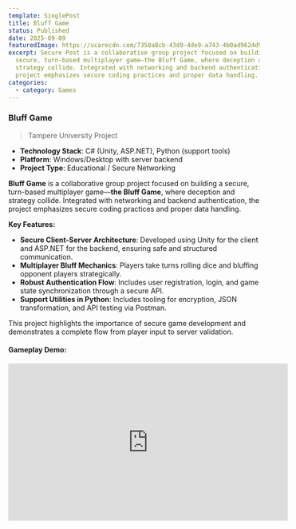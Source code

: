 ```yaml
---
template: SinglePost
title: Bluff Game
status: Published
date: 2025-09-09
featuredImage: https://ucarecdn.com/7350a8cb-43d9-4de9-a743-4b0ad9624d90/
excerpt: Secure Post is a collaborative group project focused on building a
  secure, turn-based multiplayer game—the Bluff Game, where deception and
  strategy collide. Integrated with networking and backend authentication, the
  project emphasizes secure coding practices and proper data handling.
categories:
  - category: Games
---
```

### Bluff Game

> Tampere University Project


* **Technology Stack**: C# (Unity, ASP.NET), Python (support tools)
* **Platform**: Windows/Desktop with server backend
* **Project Type**: Educational / Secure Networking

**Bluff Game** is a collaborative group project focused on building a secure, turn-based multiplayer game—**the Bluff Game**, where deception and strategy collide. Integrated with networking and backend authentication, the project emphasizes secure coding practices and proper data handling.

**Key Features:**

* **Secure Client-Server Architecture**: Developed using Unity for the client and ASP.NET for the backend, ensuring safe and structured communication.
* **Multiplayer Bluff Mechanics**: Players take turns rolling dice and bluffing opponent players strategically.
* **Robust Authentication Flow**: Includes user registration, login, and game state synchronization through a secure API.
* **Support Utilities in Python**: Includes tooling for encryption, JSON transformation, and API testing via Postman.

This project highlights the importance of secure game development and demonstrates a complete flow from player input to server validation.

#### Gameplay Demo: 
<iframe width="560" height="315" src="https://www.youtube.com/embed/3lEFldGMXjo" frameborder="0" allow="accelerometer; autoplay; encrypted-media; gyroscope; picture-in-picture" allowfullscreen></iframe>
